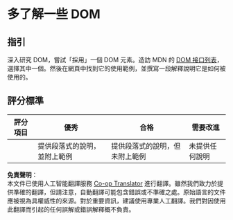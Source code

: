 <!--
CO_OP_TRANSLATOR_METADATA:
{
  "original_hash": "22fb6c3cb570c47f1ac65048393941fa",
  "translation_date": "2025-08-23T22:31:51+00:00",
  "source_file": "3-terrarium/3-intro-to-DOM-and-closures/assignment.md",
  "language_code": "hk"
}
-->
# 多了解一些 DOM

## 指引

深入研究 DOM，嘗試「採用」一個 DOM 元素。造訪 MDN 的 [DOM 接口列表](https://developer.mozilla.org/docs/Web/API/Document_Object_Model)，選擇其中一個。然後在網頁中找到它的使用範例，並撰寫一段解釋說明它是如何被使用的。

## 評分標準

| 評分項目 | 優秀                                         | 合格                                           | 需要改進               |
| -------- | ------------------------------------------- | ---------------------------------------------- | ---------------------- |
|          | 提供段落式的說明，並附上範例                | 提供段落式的說明，但未附上範例                  | 未提供任何說明         |

**免責聲明**：  
本文件已使用人工智能翻譯服務 [Co-op Translator](https://github.com/Azure/co-op-translator) 進行翻譯。雖然我們致力於提供準確的翻譯，但請注意，自動翻譯可能包含錯誤或不準確之處。原始語言的文件應被視為具權威性的來源。對於重要資訊，建議使用專業人工翻譯。我們對因使用此翻譯而引起的任何誤解或錯誤解釋概不負責。